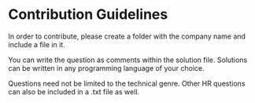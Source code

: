 # Contribution Guidelines

In order to contribute, please create a folder with the company name and include a file in it.

You can write the question as comments within the solution file. Solutions can be written in any programming language of your choice.

Questions need not be limited to the technical genre. Other HR questions can also be included in a .txt file as well.
